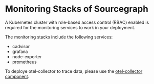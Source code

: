 # Monitoring Stacks of Sourcegraph

A Kubernetes cluster with role-based access control (RBAC) enabled is required for the monitoring services to work in your deployment.

The monitoring stacks include the following services:

- cadvisor
- grafana
- node-exporter
- prometheus

To deploye otel-collector to trace data, please use the [otel-collector component](new/components/otel-collector).
